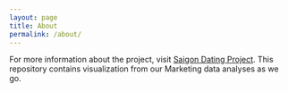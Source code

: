 ```yaml
---
layout: page
title: About
permalink: /about/
---
```


For more information about the project, visit [Saigon Dating Project](https://www.facebook.com/saigondatingproject/).
This repository contains visualization from our Marketing data analyses as we go.
